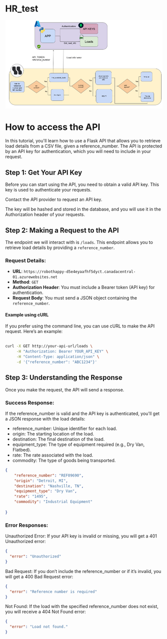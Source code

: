 # HR_test

![Alt text](pipeline.png)


# How to access the API

In this tutorial, you'll learn how to use a Flask API that allows you to retrieve load details from a CSV file, given a reference_number. The API is protected by an API key for authentication, which you will need to include in your request.



## Step 1: Get Your API Key
Before you can start using the API, you need to obtain a valid API key. This key is used to authenticate your requests.

Contact the API provider to request an API key.

The key will be hashed and stored in the database, and you will use it in the Authorization header of your requests.


## Step 2: Making a Request to the API

The endpoint we will interact with is `/loads`. This endpoint allows you to retrieve load details by providing a `reference_number`.

### Request Details:

- **URL**: `https://robothappy-d5e4eyaafhf5dyct.canadacentral-01.azurewebsites.net`
- **Method**: `GET`
- **Authorization Header**: You must include a Bearer token (API key) for authentication.
- **Request Body**: You must send a JSON object containing the `reference_number`.


#### Example using cURL
If you prefer using the command line, you can use cURL to make the API request. Here’s an example:

``` bash 

curl -X GET http://your-api-url/loads \
     -H "Authorization: Bearer YOUR_API_KEY" \
     -H "Content-Type: application/json" \
     -d '{"reference_number": "ABC1234"}'

```

## Step 3: Understanding the Response
Once you make the request, the API will send a response.

### Success Response:
If the reference_number is valid and the API key is authenticated, you'll get a JSON response with the load details:

- reference_number: Unique identifier for each load.
- origin: The starting location of the load.
- destination: The final destination of the load.
- equipment_type: The type of equipment required (e.g., Dry Van,
Flatbed). 
- rate: The rate associated with the load.
- commodity: The type of goods being transported.

``` json
{   
    "reference_number": "REF09690",
    "origin": "Detroit, MI",
    "destination": "Nashville, TN",
    "equipment_type": "Dry Van",
    "rate": "1495",
    "commodity": "Industrial Equipment"
    
}
```


### Error Responses:
Unauthorized Error: If your API key is invalid or missing, you will get a 401 Unauthorized error:

``` json
{
  "error": "Unauthorized"
}


```
Bad Request: If you don’t include the reference_number or if it’s invalid, you will get a 400 Bad Request error:



``` json
{
  "error": "Reference number is required"
}

```

Not Found: If the load with the specified reference_number does not exist, you will receive a 404 Not Found error:


``` json
{
  "error": "Load not found."
}

```